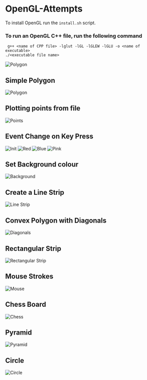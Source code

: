 # OpenGL-Attempts

To install OpenGL run the ```install.sh``` script.

### To run an OpenGL C++ file, run the following command
```console
 g++ <name of CPP file> -lglut -lGL -lGLEW -lGLU -o <name of executable>
./<executable file name>
```
![Polygon](/1-polygon/terminal.png)

## Simple Polygon
![Polygon](/1-polygon/polygon.png)
## Plotting points from file
![Points](/2-points/points.png)
## Event Change on Key Press
![Init](/3-event-handling/init.png)
![Red](/3-event-handling/red.png)
![Blue](/3-event-handling/blue.png)
![Pink](/3-event-handling/pink.png)
## Set Background colour
![Background](/4-background/bg.png)
## Create a Line Strip
![Line Strip](/5-line-strip/ls.png)
## Convex Polygon with Diagonals
![Diagonals](/6-diagonals/diagonal.png)
## Rectangular Strip
![Rectangular Strip](/7-rectangular-strip/rect_strip.png)
## Mouse Strokes
![Mouse](/8-strokes/strokes.png)
## Chess Board
![Chess](/9-chess/chess.png)
## Pyramid
![Pyramid](/10-pyramid/pyramid.png)
## Circle
![Circle](/11-circle/circle.png)